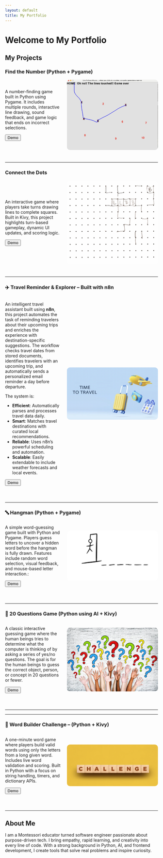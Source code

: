 ```yaml
---
layout: default
title: My Portfolio
---
```


# Welcome to My Portfolio

## My Projects

### Find the Number (Python + Pygame)

<div style="display: flex; align-items: center; gap: 20px; margin-bottom: 40px;">
  <div style="flex: 1;">
    <p>A number-finding game built in Python using Pygame. It includes multiple rounds, interactive line drawing, sound feedback, and game logic that ends on incorrect selections.</p>
    <p>
      <button onclick="document.getElementById('demo1').style.display='block'">Demo</button>
      <div id="demo1" style="display:none;">
        <video width="100%" height="auto" controls muted autoplay>
          <source src="FindNumberDemo.mov" type="video/mp4">
          Your browser does not support the video tag.
        </video>
      </div>
    </p>
  </div>
  <img src="FindNumber.png" alt="Find the Number Game" width="300" style="border-radius: 10px;">
</div>

---

### Connect the Dots

<div style="display: flex; align-items: center; gap: 20px; margin-bottom: 40px;">
  <div style="flex: 1;">
    <p>An interactive game where players take turns drawing lines to complete squares. Built in Kivy, this project highlights turn-based gameplay, dynamic UI updates, and scoring logic.</p>
    <p>
      <button onclick="document.getElementById('demo2').style.display='block'">Demo</button>
      <div id="demo2" style="display:none;">
        <video width="100%" height="auto" controls muted autoplay>
          <source src="demoVideo.mp4" type="video/mp4">
          Your browser does not support the video tag.
        </video>
      </div>
    </p>
  </div>
  <img src="connectTheDots.jpeg" alt="Connect the Dots Game" width="300" style="border-radius: 10px;">
</div>

---

### ✈️ Travel Reminder & Explorer – Built with n8n

<div style="display: flex; align-items: center; gap: 20px; margin-bottom: 40px;">
  <div style="flex: 1;">
    <p>An intelligent travel assistant built using <strong>n8n</strong>, this project automates the task of reminding travelers about their upcoming trips and enriches the experience with destination-specific suggestions. The workflow checks travel dates from stored documents, identifies travelers with an upcoming trip, and automatically sends a personalized email reminder a day before departure.</p>
    <p>The system is:</p>
    <ul>
      <li><strong>Efficient</strong>: Automatically parses and processes travel data daily.</li>
      <li><strong>Smart</strong>: Matches travel destinations with curated local recommendations.</li>
      <li><strong>Reliable</strong>: Uses n8n’s powerful scheduling and automation.</li>
      <li><strong>Scalable</strong>: Easily extendable to include weather forecasts and local events.</li>
    </ul>
    <p>
      <button onclick="document.getElementById('demo3').style.display='block'">Demo</button>
    </p>
    <div id="demo3" style="display:none;">
      <video width="100%" height="auto" controls muted autoplay>
        <source src="DemoTravelReminder.mov" type="video/mp4">
        Your browser does not support the video tag.
      </video>
    </div>
  </div>
  <img src="TravelReminder.png" alt="Travel Reminder" width="300" style="border-radius: 10px;">
</div>

---
### 🔤 Hangman (Python + Pygame)

<div style="display: flex; align-items: center; gap: 20px; margin-bottom: 40px;">
  <div style="flex: 1;">
    <p>
      A simple word-guessing game built with Python and Pygame. Players guess letters to uncover a hidden word before the hangman is fully drawn. Features include random word selection, visual feedback, and mouse-based letter interaction.:</p>
    <p>
      <button onclick="document.getElementById('demo4').style.display='block'">Demo</button>
    </p>
    <div id="demo4" style="display:none;">
      <video width="100%" height="auto" controls muted autoplay>
        <source src="hangman.mp4" type="video/mp4">
        Your browser does not support the video tag.
      </video>
    </div>
  </div>
  <img src="hangman.png" alt="Hangman" width="300" style="border-radius: 10px;">
</div>

---

### 🧠 20 Questions Game (Python using AI + Kivy)

<div style="display: flex; align-items: center; gap: 20px; margin-bottom: 40px;">
  <div style="flex: 1;">
    <p>
      A classic interactive guessing game where the human beings tries to determine what the computer is thinking of by asking a series of yes/no questions. The goal is for the human beings to guess the correct object, person, or concept in 20 questions or fewer. </p>
    <p>
      <button onclick="document.getElementById('demo5').style.display='block'">Demo</button>
    </p>
    <div id="demo5" style="display:none;">
      <video width="100%" height="auto" controls muted autoplay>
        <source src="Demo20Questions.mov" type="video/mp4">
        Your browser does not support the video tag.
      </video>
    </div>
  </div>
  <img src="20Questions.png" alt="20 Questions" width="300" style="border-radius: 10px;">
</div>

---

---

### 📝 Word Builder Challenge – (Python + Kivy)

<div style="display: flex; align-items: center; gap: 20px; margin-bottom: 40px;">
  <div style="flex: 1;">
    <p>
      A one-minute word game where players build valid words using only the letters from a long given word. Includes live word validation and scoring. Built in Python with a focus on string handling, timers, and dictionary APIs.
 </p>
    <p>
      <button onclick="document.getElementById('demo6').style.display='block'">Demo</button>
    </p>
    <div id="demo6" style="display:none;">
      <video width="100%" height="auto" controls muted autoplay>
        <source src="DemoGenWords.mov" type="video/mp4">
        Your browser does not support the video tag.
      </video>
    </div>
  </div>
  <img src="GenWords.png" alt="Gen Words" width="300" style="border-radius: 10px;">
</div>



---
## About Me 
<p>
  I am a Montessori educator turned software engineer passionate about purpose-driven tech. I bring empathy, rapid learning, and creativity into every line of code. With a strong background in Python, AI, and frontend development, I create tools that solve real problems and inspire curiosity.
</p>




